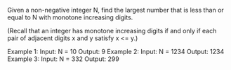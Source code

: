 Given a non-negative integer N, find the largest number that is less than or equal to N with monotone increasing digits.

(Recall that an integer has monotone increasing digits if and only if each pair of adjacent digits x and y satisfy x <= y.)

Example 1:
Input: N = 10
Output: 9
Example 2:
Input: N = 1234
Output: 1234
Example 3:
Input: N = 332
Output: 299